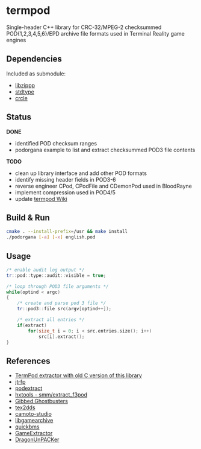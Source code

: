 # termpod
Single-header C++ library for CRC-32/MPEG-2 checksummed POD{1,2,3,4,5,6}/EPD archive file formats used in Terminal Reality game engines

## Dependencies

Included as submodule:

- [libzippp](http://github.com/ctabin/libzippp)
- [stdtype](http://github.com/jopadan/stdtype)
- [crcle](http://github.com/jopadan/crcle)

## Status

**DONE**

- identified POD checksum ranges
- podorgana example to list and extract checksummed POD3 file contents

**TODO**

- clean up library interface and add other POD formats
- identify missing header fields in POD3-6
- reverse engineer CPod, CPodFile and CDemonPod used in BloodRayne
- implement compression used in POD4/5
- update [termpod Wiki](https://github.com/jopadan/termpod/wiki)

## Build & Run

```sh
cmake . --install-prefix=/usr && make install
./podorgana [-a] [-x] english.pod
```

## Usage

```cpp
/* enable audit log output */
tr::pod::type::audit::visible = true;

/* loop through POD3 file arguments */
while(optind < argc)
{
    /* create and parse pod 3 file */
    tr::pod3::file src(argv[optind++]);

    /* extract all entries */
    if(extract)
        for(size_t i = 0; i < src.entries.size(); i++)
		    src[i].extract();
}
```

## References

- [TermPod extractor with old C version of this library](https://github.com/Malte0621/TermPod)
- [jtrfp](https://github.com/jtrfp/jtrfp)
- [podextract](https://github.com/ghoost82/podextract)
- [hxtools - smm/extract_f3pod](https://codeberg.org/jengelh/hxtools)
- [Gibbed.Ghostbusters](https://github.com/gibbed/Gibbed.Ghostbusters)
- [tex2dds](https://github.com/KeyofBlueS/tex2dds)
- [camoto-studio](https://github.com/Malvineous/camoto-studio)
- [libgamearchive](https://github.com/Malvineous/libgamearchive)
- [quickbms](https://aluigi.altervista.org/quickbms.htm)
- [GameExtractor](https://github.com/wattostudios/GameExtractor)
- [DragonUnPACKer](https://github.com/elbereth/DragonUnPACKer)
